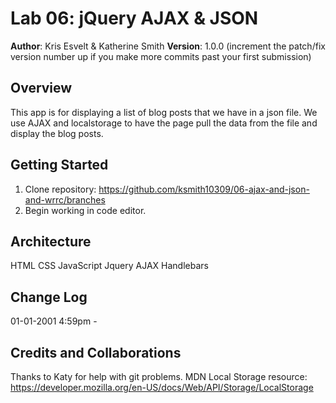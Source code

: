 # Lab 06: jQuery AJAX & JSON

**Author**: Kris Esvelt & Katherine Smith
**Version**: 1.0.0 (increment the patch/fix version number up if you make more commits past your first submission)

## Overview
This app is for displaying a list of blog posts that we have in a json file. We use AJAX and localstorage to have the page pull the data from the file and display the blog posts.

## Getting Started
1. Clone repository: https://github.com/ksmith10309/06-ajax-and-json-and-wrrc/branches
2. Begin working in code editor.

## Architecture
HTML
CSS
JavaScript
Jquery
AJAX
Handlebars

## Change Log

01-01-2001 4:59pm - 

## Credits and Collaborations
Thanks to Katy for help with git problems.
MDN Local Storage resource: https://developer.mozilla.org/en-US/docs/Web/API/Storage/LocalStorage
